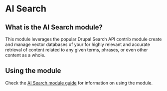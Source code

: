 # AI Search
## What is the AI Search module?
This module leverages the popular Drupal Search API contrib module create
and manage vector databases of your for highly relevant and accurate retrieval
of content related to any given terms, phrases, or even other content as a
whole.

## Using the module
Check the [AI Search module guide](https://project.pages.drupalcode.org/ai/latest/modules/ai_search/) for
information on using the module.
